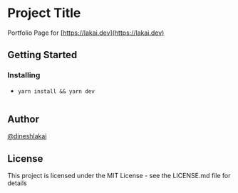 # Project Title

Portfolio Page for [https://lakai.dev](https://lakai.dev)


## Getting Started


### Installing

* `yarn install && yarn dev`
```

```

## Author
[@dineshlakai](https://twitter.com/dineshlakai)

## License

This project is licensed under the MIT License - see the LICENSE.md file for details
